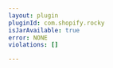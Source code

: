 ```yaml
---
layout: plugin
pluginId: com.shopify.rocky
isJarAvailable: true
error: NONE
violations: []

---
```

